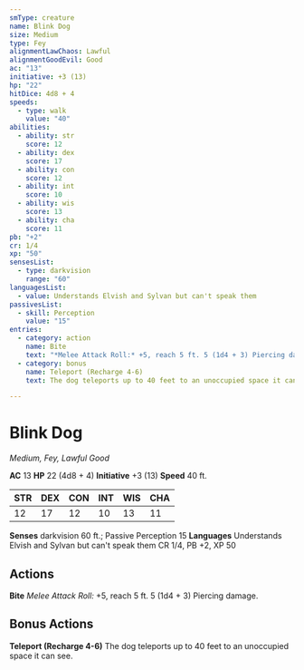 ```yaml
---
smType: creature
name: Blink Dog
size: Medium
type: Fey
alignmentLawChaos: Lawful
alignmentGoodEvil: Good
ac: "13"
initiative: +3 (13)
hp: "22"
hitDice: 4d8 + 4
speeds:
  - type: walk
    value: "40"
abilities:
  - ability: str
    score: 12
  - ability: dex
    score: 17
  - ability: con
    score: 12
  - ability: int
    score: 10
  - ability: wis
    score: 13
  - ability: cha
    score: 11
pb: "+2"
cr: 1/4
xp: "50"
sensesList:
  - type: darkvision
    range: "60"
languagesList:
  - value: Understands Elvish and Sylvan but can't speak them
passivesList:
  - skill: Perception
    value: "15"
entries:
  - category: action
    name: Bite
    text: "*Melee Attack Roll:* +5, reach 5 ft. 5 (1d4 + 3) Piercing damage."
  - category: bonus
    name: Teleport (Recharge 4-6)
    text: The dog teleports up to 40 feet to an unoccupied space it can see.

---
```


# Blink Dog
*Medium, Fey, Lawful Good*

**AC** 13
**HP** 22 (4d8 + 4)
**Initiative** +3 (13)
**Speed** 40 ft.

| STR | DEX | CON | INT | WIS | CHA |
| --- | --- | --- | --- | --- | --- |
| 12 | 17 | 12 | 10 | 13 | 11 |

**Senses** darkvision 60 ft.; Passive Perception 15
**Languages** Understands Elvish and Sylvan but can't speak them
CR 1/4, PB +2, XP 50

## Actions

**Bite**
*Melee Attack Roll:* +5, reach 5 ft. 5 (1d4 + 3) Piercing damage.

## Bonus Actions

**Teleport (Recharge 4-6)**
The dog teleports up to 40 feet to an unoccupied space it can see.
